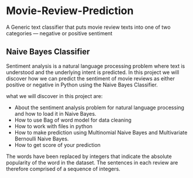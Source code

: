 # Movie-Review-Prediction
A Generic text classifier that puts movie review texts into one of two categories — negative or positive sentiment
## Naive Bayes Classifier
Sentiment analysis is a natural language processing problem where text is understood and the underlying intent is predicted. In this project we will discover how we can predict the sentiment of movie reviews as either positive or negative in Python using the Naive Bayes Classifier.

what we will discover in this project are:

 - About the sentiment analysis problem for natural language processing and how to load it in Naive Bayes.
 - How to use Bag of word model for data cleaning 
 - How to work with files in python
 - How to make prediction using Multinomial Naive Bayes and Multivariate Bernoulli Naive Bayes. 
 - How to get score of your prediction

The words have been replaced by integers that indicate the absolute popularity of the word in the dataset. The sentences in each review are therefore comprised of a sequence of integers.

